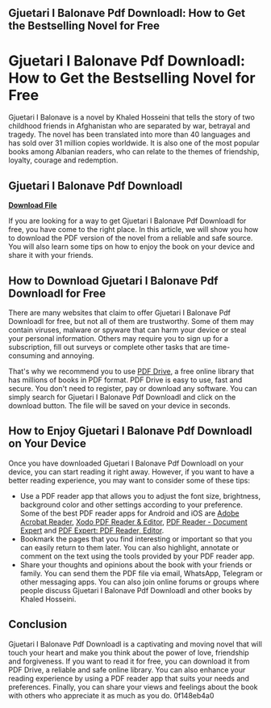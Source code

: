 ## Gjuetari I Balonave Pdf Downloadl: How to Get the Bestselling Novel for Free

  
# Gjuetari I Balonave Pdf Downloadl: How to Get the Bestselling Novel for Free
 
Gjuetari I Balonave is a novel by Khaled Hosseini that tells the story of two childhood friends in Afghanistan who are separated by war, betrayal and tragedy. The novel has been translated into more than 40 languages and has sold over 31 million copies worldwide. It is also one of the most popular books among Albanian readers, who can relate to the themes of friendship, loyalty, courage and redemption.
 
## Gjuetari I Balonave Pdf Downloadl


[**Download File**](https://venemena.blogspot.com/?download=2tK3QN)

 
If you are looking for a way to get Gjuetari I Balonave Pdf Downloadl for free, you have come to the right place. In this article, we will show you how to download the PDF version of the novel from a reliable and safe source. You will also learn some tips on how to enjoy the book on your device and share it with your friends.
 
## How to Download Gjuetari I Balonave Pdf Downloadl for Free
 
There are many websites that claim to offer Gjuetari I Balonave Pdf Downloadl for free, but not all of them are trustworthy. Some of them may contain viruses, malware or spyware that can harm your device or steal your personal information. Others may require you to sign up for a subscription, fill out surveys or complete other tasks that are time-consuming and annoying.
 
That's why we recommend you to use [PDF Drive](https://www.pdfdrive.com/gjuetari-i-balonave-ebooks.html), a free online library that has millions of books in PDF format. PDF Drive is easy to use, fast and secure. You don't need to register, pay or download any software. You can simply search for Gjuetari I Balonave Pdf Downloadl and click on the download button. The file will be saved on your device in seconds.
 
## How to Enjoy Gjuetari I Balonave Pdf Downloadl on Your Device
 
Once you have downloaded Gjuetari I Balonave Pdf Downloadl on your device, you can start reading it right away. However, if you want to have a better reading experience, you may want to consider some of these tips:
 
- Use a PDF reader app that allows you to adjust the font size, brightness, background color and other settings according to your preference. Some of the best PDF reader apps for Android and iOS are [Adobe Acrobat Reader](https://play.google.com/store/apps/details?id=com.adobe.reader&hl=en&gl=US), [Xodo PDF Reader & Editor](https://play.google.com/store/apps/details?id=com.xodo.pdf.reader&hl=en&gl=US), [PDF Reader - Document Expert](https://apps.apple.com/us/app/pdf-reader-document-expert/id368377690) and [PDF Expert: PDF Reader, Editor](https://apps.apple.com/us/app/pdf-expert-pdf-reader-editor/id743974925).
- Bookmark the pages that you find interesting or important so that you can easily return to them later. You can also highlight, annotate or comment on the text using the tools provided by your PDF reader app.
- Share your thoughts and opinions about the book with your friends or family. You can send them the PDF file via email, WhatsApp, Telegram or other messaging apps. You can also join online forums or groups where people discuss Gjuetari I Balonave Pdf Downloadl and other books by Khaled Hosseini.

## Conclusion
 
Gjuetari I Balonave Pdf Downloadl is a captivating and moving novel that will touch your heart and make you think about the power of love, friendship and forgiveness. If you want to read it for free, you can download it from PDF Drive, a reliable and safe online library. You can also enhance your reading experience by using a PDF reader app that suits your needs and preferences. Finally, you can share your views and feelings about the book with others who appreciate it as much as you do.
 0f148eb4a0
